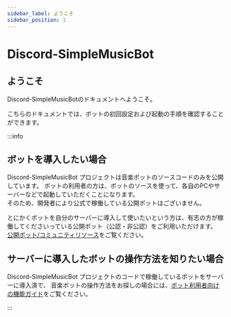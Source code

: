 ```yaml
---
sidebar_label: ようこそ
sidebar_position: 1
---
```


# Discord-SimpleMusicBot

## ようこそ
Discord-SimpleMusicBotのドキュメントへようこそ。

こちらのドキュメントでは、ボットの初回設定および起動の手順を確認することができます。

:::info

## ボットを導入したい場合

Discord-SimpleMusicBot プロジェクトは音楽ボットのソースコードのみを公開しています。
ボットの利用者の方は、ボットのソースを使って、各自のPCやサーバーなどで起動していただくことになります。  
そのため、開発者により公式で稼働している公開ボットはございません。

とにかくボットを自分のサーバーに導入して使いたいという方は、有志の方が稼働してくださいっている公開ボット（公認・非公認）をご利用いただけます。  
[公開ボット/コミュニティリソース](/community-resources)をご覧ください。

## サーバーに導入したボットの操作方法を知りたい場合

Discord-SimpleMusicBot プロジェクトのコードで稼働しているボットをサーバーに導入済で、
音楽ボットの操作方法をお探しの場合には、[ボット利用者向けの機能ガイド](../guide/overview.md)をご覧ください。

:::

